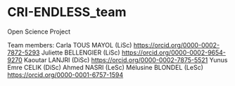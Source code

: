 # CRI-ENDLESS_team
Open Science Project


Team members: 
Carla TOUS MAYOL (LiSc) https://orcid.org/0000-0002-7872-5293
Juliette BELLENGIER (LiSc) https://orcid.org/0000-0002-9654-9270
Kaoutar LANJRI (DiSc) https://orcid.org/0000-0002-7875-5521
Yunus Emre CELIK (DiSc) 
Ahmed NASRI (LeSc)
Mélusine BLONDEL (LeSc) https://orcid.org/0000-0001-6757-1594 
